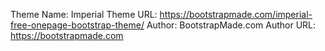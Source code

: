 Theme Name: Imperial
Theme URL: https://bootstrapmade.com/imperial-free-onepage-bootstrap-theme/
Author: BootstrapMade.com
Author URL: https://bootstrapmade.com